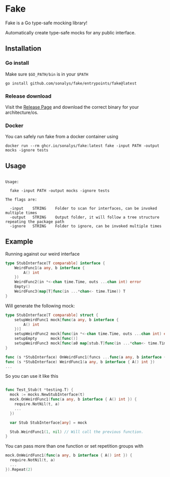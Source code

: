 # Fake

Fake is a Go type-safe mocking library!

Automatically create type-safe mocks for any public interface.

## Installation

### Go install

Make sure `$GO_PATH/bin` is in your `$PATH`

`go install github.com/sonalys/fake/entrypoints/fake@latest`

### Release download

Visit the [Release Page](https://github.com/sonalys/fake/releases) and download the correct binary for your architecture/os.

### Docker

You can safely run fake from a docker container using

`docker run --rm ghcr.io/sonalys/fake:latest fake -input PATH -output mocks -ignore tests`

## Usage

```

Usage:

  fake -input PATH -output mocks -ignore tests

The flags are:

  -input    STRING    Folder to scan for interfaces, can be invoked multiple times
  -output   STRING    Output folder, it will follow a tree structure repeating the package path
  -ignore   STRING    Folder to ignore, can be invoked multiple times
```


## Example

Running against our weird interface

```go
type StubInterface[T comparable] interface {
	WeirdFunc1(a any, b interface {
		A() int
	})
	WeirdFunc2(in *<-chan time.Time, outs ...chan int) error
	Empty()
	WeirdFunc3(map[T]func(in ...*chan<- time.Time)) T
}
```

Will generate the following mock:

```go
type StubInterface[T comparable] struct {
	setupWeirdFunc1 mock[func(a any, b interface {
		A() int
	})]
	setupWeirdFunc2 mock[func(in *<-chan time.Time, outs ...chan int) error]
	setupEmpty      mock[func()]
	setupWeirdFunc3 mock[func(a0 map[stub.T]func(in ...*chan<- time.Time)) stub.T]
}

func (s *StubInterface) OnWeirdFunc1(funcs ...func(a any, b interface { A() int })) Config
func (s *StubInterface) WeirdFunc1(a any, b interface { A() int })
...
```

So you can use it like this

```go

func Test_Stub(t *testing.T) {
  mock := mocks.NewStubInterface(t)
  mock.OnWeirdFunc1(func(a any, b interface { A() int }) {
    require.NotNil(t, a)
    ...
  })

  var Stub StubInterface[any] = mock

  Stub.WeirdFunc1(1, nil) // Will call the previous function.
}
```

You can pass more than one function or set repetition groups with

```go
mock.OnWeirdFunc1(func(a any, b interface { A() int }) {
  require.NotNil(t, a)
  ...
}).Repeat(2)
```